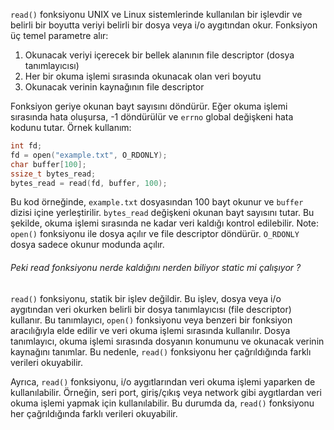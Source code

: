 
`read()` fonksiyonu UNIX ve Linux sistemlerinde kullanılan bir işlevdir ve belirli bir boyutta veriyi belirli bir dosya veya i/o aygıtından okur. Fonksiyon üç temel parametre alır:

1.  Okunacak veriyi içerecek bir bellek alanının file descriptor (dosya tanımlayıcısı)
2.  Her bir okuma işlemi sırasında okunacak olan veri boyutu
3.  Okunacak verinin kaynağının file descriptor

Fonksiyon geriye okunan bayt sayısını döndürür. Eğer okuma işlemi sırasında hata oluşursa, -1 döndürülür ve `errno` global değişkeni hata kodunu tutar. Örnek kullanım:

```c
int fd;
fd = open("example.txt", O_RDONLY);
char buffer[100];
ssize_t bytes_read;
bytes_read = read(fd, buffer, 100);
```

Bu kod örneğinde, `example.txt` dosyasından 100 bayt okunur ve `buffer` dizisi içine yerleştirilir. `bytes_read` değişkeni okunan bayt sayısını tutar. Bu şekilde, okuma işlemi sırasında ne kadar veri kaldığı kontrol edilebilir. Note: `open()` fonksiyonu ile dosya açılır ve file descriptor döndürür. `O_RDONLY` dosya sadece okunur modunda açılır.

###### Peki read fonksiyonu nerde kaldığını nerden biliyor static mi çalışıyor ?

`read()` fonksiyonu, statik bir işlev değildir. Bu işlev, dosya veya i/o aygıtından veri okurken belirli bir dosya tanımlayıcısı (file descriptor) kullanır. Bu tanımlayıcı, `open()` fonksiyonu veya benzeri bir fonksiyon aracılığıyla elde edilir ve veri okuma işlemi sırasında kullanılır. Dosya tanımlayıcı, okuma işlemi sırasında dosyanın konumunu ve okunacak verinin kaynağını tanımlar. Bu nedenle, `read()` fonksiyonu her çağrıldığında farklı verileri okuyabilir.

Ayrıca, `read()` fonksiyonu, i/o aygıtlarından veri okuma işlemi yaparken de kullanılabilir. Örneğin, seri port, giriş/çıkış veya network gibi aygıtlardan veri okuma işlemi yapmak için kullanılabilir. Bu durumda da, `read()` fonksiyonu her çağrıldığında farklı verileri okuyabilir.